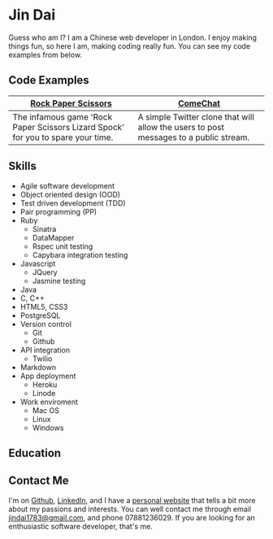 # Jin Dai

Guess who am I?
I am a Chinese web developer in London. I enjoy making things fun, so here I am, making coding really fun. You can see my code examples from below.

## Code Examples

[Rock Paper Scissors] | [ComeChat]
--- | ---
The infamous game 'Rock Paper Scissors Lizard Spock' for you to spare your time. | A simple Twitter clone that will allow the users to post messages to a public stream.

[Rock Paper Scissors]: https://github.com/jindai1783/Rock-Paper-Scissors-Lizard-Spock
[ComeChat]: https://github.com/jindai1783/ComeChat

## Skills

* Agile software development 
* Object oriented design (OOD)
* Test driven development (TDD)
* Pair programming (PP)
* Ruby
  * Sinatra
  * DataMapper
  * Rspec unit testing
  * Capybara integration testing
* Javascript
  * JQuery
  * Jasmine testing
* Java
* C, C++
* HTML5, CSS3
* PostgreSQL
* Version control
  * Git
  * Github
* API integration
  * Twilio
* Markdown
* App deployment
  * Heroku
  * Linode
* Work enviroment
  * Mac OS
  * Linux
  * Windows

## Education

## Contact Me

I'm on [Github], [LinkedIn], and I have a [personal website] that tells a bit more about my passions and interests. You can well contact me through email jindai1783@gmail.com, and phone 07881236029. If you are looking for an enthusiastic software developer, that's me.

[Github]: https://github.com/jindai1783
[LinkedIn]: https://www.linkedin.com/in/jindai1783
[personal website]: jindai.co.uk
